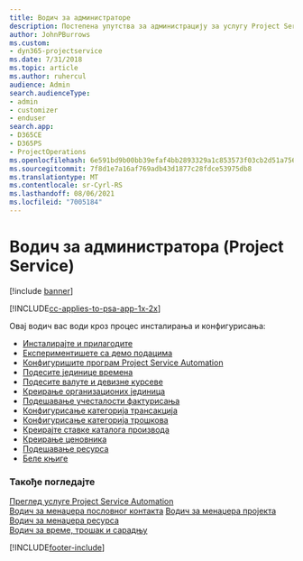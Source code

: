 ```yaml
---
title: Водич за администраторе
description: Постепена упутства за администрацију за услугу Project Service
author: JohnPBurrows
ms.custom:
- dyn365-projectservice
ms.date: 7/31/2018
ms.topic: article
ms.author: ruhercul
audience: Admin
search.audienceType:
- admin
- customizer
- enduser
search.app:
- D365CE
- D365PS
- ProjectOperations
ms.openlocfilehash: 6e591bd9b00bb39efaf4bb2893329a1c853573f03cb2d51a7564e3a8fc8efa56
ms.sourcegitcommit: 7f8d1e7a16af769adb43d1877c28fdce53975db8
ms.translationtype: MT
ms.contentlocale: sr-Cyrl-RS
ms.lasthandoff: 08/06/2021
ms.locfileid: "7005184"
---
```

# <a name="administrator-guide-project-service"></a>Водич за администратора (Project Service)

[!include [banner](../includes/psa-now-project-operations.md)]

[!INCLUDE[cc-applies-to-psa-app-1x-2x](../includes/cc-applies-to-psa-app-1x-2x.md)]

Овај водич вас води кроз процес инсталирања и конфигурисања:  
  
- [Инсталирајте и прилагодите](install-customize.md)
- [Експериментишете са демо подацима](use-demo-data.md)
- [Конфигуришите програм Project Service Automation](configure.md)
- [Подесите јединице времена](set-up-time-units.md)
- [Подесите валуте и девизне курсеве](set-up-currencies-exchange-rates.md)
- [Креирање организационих јединица](create-organizational-units.md)
- [Подешавање учесталости фактурисања](set-up-invoice-frequencies.md)
- [Конфигурисање категорија трансакција](configure-transaction-categories.md)
- [Конфигурисање категорија трошкова](configure-expense-categories.md)
- [Креирајте ставке каталога производа](create-product-catalog-items.md)
- [Креирање ценовника](create-price-list.md)
- [Подешавање ресурса](set-up-resources.md)
- [Беле књиге](white-papers.md)
  
### <a name="see-also"></a>Такође погледајте  
 [Преглед услуге Project Service Automation](../psa/overview.md)    
 [Водич за менаџера пословног контакта](../psa/account-manager-guide.md) [Водич за менаџера пројекта](../psa/project-manager-guide.md)   
 [Водич за менаџера ресурса](../psa/resource-manager-guide.md)   
 [Водич за време, трошак и сарадњу](../psa/time-expense-collaboration-guide.md)


[!INCLUDE[footer-include](../includes/footer-banner.md)]